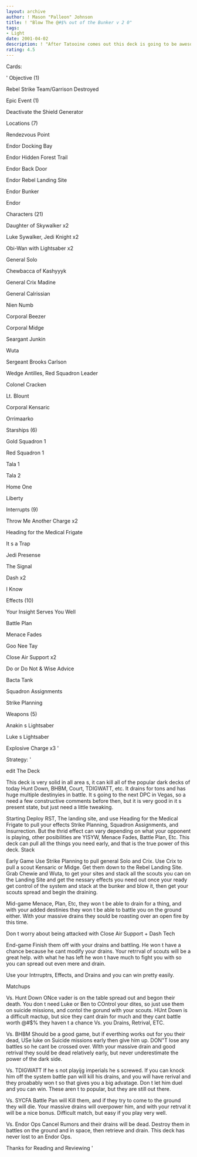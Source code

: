 ```yaml
---
layout: archive
author: ! Mason "Palleon" Johnson
title: ! "Blow The @#$% out of the Bunker v 2 0"
tags:
- Light
date: 2001-04-02
description: ! "After Tatooine comes out this deck is going to be awesome, but It s still good right now"
rating: 4.5
---
```

Cards:

' Objective (1)

Rebel Strike Team/Garrison Destroyed


Epic Event (1)

Deactivate the Shield Generator


Locations (7)

Rendezvous Point

Endor Docking Bay

Endor Hidden Forest Trail

Endor Back Door

Endor Rebel Landing Site

Endor Bunker

Endor



Characters (21)

Daughter of Skywalker x2

Luke Sywalker, Jedi Knight x2

Obi-Wan with Lightsaber x2

General Solo

Chewbacca of Kashyyyk

General Crix Madine

General Calrissian

Nien Numb

Corporal Beezer

Corporal Midge

Seargant Junkin

Wuta

Sergeant Brooks Carlson

Wedge Antilles, Red Squadron Leader

Colonel Cracken

Lt. Blount

Corporal Kensaric

Orrimaarko


Starships (6)

Gold Squadron 1

Red Squadron 1

Tala 1

Tala 2

Home One

Liberty


Interrupts (9)

Throw Me Another Charge x2

Heading for the Medical Frigate

It s a Trap

Jedi Presense

The Signal

Dash x2

I Know


Effects (10)

Your Insight Serves You Well

Battle Plan

Menace Fades

Goo Nee Tay

Close Air Support x2

Do or Do Not & Wise Advice

Bacta Tank

Squadron Assignments

Strike Planning


Weapons (5)

Anakin s Lightsaber

Luke s Lightsaber

Explosive Charge x3   '

Strategy: '


edit The Deck


This deck is very solid in all area s, it can kill all of the popular dark decks of today Hunt Down, BHBM, Court, TDIGWATT, etc. It drains for tons and has huge multiple destinyies in battle. It s going to the next DPC in Vegas, so a need a few constructive comments before then, but it is very good in it s present state, but just need a little tweaking.


Starting Deploy RST, The landing site, and use Heading for the Medical Frigate to pull your effects Strike Planning, Squadron Assignments, and Insurrection. But the thrid effect can vary depending on what your opponent is playing, other posibilities are YISYW, Menace Fades, Battle Plan, Etc. This deck can pull all the things you need early, and that is the true power of this deck. Stack


Early Game Use Strike Planning to pull general Solo and Crix. Use Crix to pull a scout Kensaric or Midge. Get them down to the Rebel Landing Site. Grab Chewie and Wuta, to get your sites and stack all the scouts you can on the Landing Site and get the nessary effects you need out once your ready get control of the system and stack at the bunker and blow it, then get your scouts spread and begin the draining.


Mid-game Menace, Plan, Etc, they won t be able to drain for a thing, and with your added destinies they won t be able to battle you on the ground either. With your massive drains they sould be roasting over an open fire by this time.

Don t worry about being attacked with Close Air Support + Dash Tech


End-game Finish them off with your drains and battling. He won t have a chance because he cant modify your drains. Your retrrval of scouts will be a great help. with what he has left he won t have much to fight you with so you can spread out even mere and drain.


Use your Intrruptrs, Effects, and Drains and you can win pretty easily.


Matchups

Vs. Hunt Down ONce vader is on the table spread out and begon their death. You don t need Luke or Ben to COntrol your dites, so just use them on suicide missions, and contol the gorund with your scouts. HUnt Down is a difficult mactup, but sice they cant drain for much and they cant battle worth @#$% they haven t a chance Vs. you Drains, Retrival, ETC.


Vs. BHBM Should be a good game, but if everthing works out for you their dead, USe luke on Suicide missions early then give him up. DON"T lose any battles so he cant be crossed over. WIth your massive drain and good retrival they sould be dead relatively early, but never underestimate the power of the dark side.


Vs. TDIGWATT If he s not playijg imperials he s screwed. If you can knock him off the system battle pan will kill his drains, and you will have rerival and they proabably won t so that gives you a big advatage. Don t let him duel and you can win. These aren t to popular, but they are still out there.


Vs. SYCFA Battle Pan will Kill them, and if they try to come to the ground they will die. Your massive drains will overpower him, and with your retrval it will be a nice bonus. Difficult match, but easy if you play very well.


Vs. Endor Ops Cancel Rumors and their drains will be dead. Destroy them in battles on the ground and in space, then retrieve and drain. This deck has never lost to an Endor Ops.


Thanks for Reading and Reviewing   '
